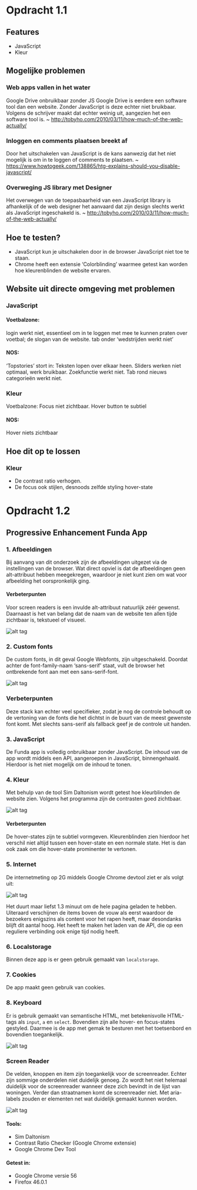 # Opdracht 1.1

## Features
- JavaScript
- Kleur

## Mogelijke problemen

### Web apps vallen in het water
Google Drive onbruikbaar zonder JS
Google Drive is eerdere een software tool dan een website. Zonder JavaScript is deze echter niet bruikbaar. Volgens de schrijver maakt dat echter weinig uit, aangezien het een software tool is.
~ http://tobyho.com/2010/03/11/how-much-of-the-web-actually/

### Inloggen en comments plaatsen breekt af
Door het uitschakelen van JavaScript is de kans aanwezig dat het niet mogelijk is om in te loggen of comments te plaatsen.
~ https://www.howtogeek.com/138865/htg-explains-should-you-disable-javascript/

### Overweging JS library met Designer
Het overwegen van de toepasbaarheid van een JavaScript library is afhankelijk of de web designer het aanvaard dat zijn design slechts werkt als JavaScript ingeschakeld is.
~ http://tobyho.com/2010/03/11/how-much-of-the-web-actually/

## Hoe te testen?
- JavaScript kun je uitschakelen door in de browser JavaScript niet toe te staan.
- Chrome heeft een extensie ‘Colorblinding’ waarmee getest kan worden hoe kleurenblinden de website ervaren.

## Website uit directe omgeving met problemen

### JavaScript
#### Voetbalzone:
login werkt niet, essentieel om in te loggen met mee te kunnen praten over voetbal; de slogan van de website.
tab onder ‘wedstrijden werkt niet’

#### NOS:
‘Topstories’ stort in: Teksten lopen over elkaar heen.
Sliders werken niet optimaal, werk bruikbaar.
Zoekfunctie werkt niet.
Tab rond nieuws categorieën werkt niet.

### Kleur
Voetbalzone:
Focus niet zichtbaar.
Hover button te subtiel

#### NOS:
Hover niets zichtbaar

## Hoe dit op te lossen
### Kleur
- De contrast ratio verhogen.
- De focus ook stijlen, desnoods zelfde styling hover-state


# Opdracht 1.2

## Progressive Enhancement Funda App

### 1. Afbeeldingen
Bij aanvang van dit onderzoek zijn de afbeeldingen uitgezet via de instellingen van de browser. Wat direct opviel is dat de afbeeldingen geen alt-attribuut hebben meegekregen, waardoor je niet kunt zien om wat voor afbeelding het oorspronkelijk ging.

#### Verbeterpunten
Voor screen readers is een invulde alt-attribuut natuurlijk zéér gewenst. Daarnaast is het van belang dat de naam van de website ten allen tijde zichtbaar is, tekstueel of visueel.

![alt tag](https://github.com/nooroel-imamdi/browser-technologies/blob/master/wk1/afbeeldingen.png?raw=true)


### 2. Custom fonts
De custom fonts, in dit geval Google Webfonts, zijn uitgeschakeld. Doordat achter de font-family-naam ‘sans-serif’ staat, vult de browser het ontbrekende font aan met een sans-serif-font.

![alt tag](https://github.com/nooroel-imamdi/browser-technologies/blob/master/wk1/fontstyle.png?raw=true)

### Verbeterpunten
Deze stack kan echter veel specifieker, zodat je nog de controle behoudt op de vertoning van de fonts die het dichtst in de buurt van de meest gewenste font komt. Met slechts sans-serif als fallback geef je de controle uit handen.


### 3. JavaScript
De Funda app is volledig onbruikbaar zonder JavaScript. De inhoud van de app wordt middels een API, aangeroepen in JavaScript, binnengehaald. Hierdoor is het niet mogelijk om de inhoud te tonen.


### 4. Kleur
Met behulp van de tool Sim Daltonism wordt getest hoe kleurblinden de website zien. Volgens het programma zijn de contrasten goed zichtbaar.

![alt tag](https://github.com/nooroel-imamdi/browser-technologies/blob/master/wk1/kleuren.png?raw=true)

#### Verbeterpunten
De hover-states zijn te subtiel vormgeven. Kleurenblinden zien hierdoor het verschil niet altijd tussen een hover-state en een normale state. Het is dan ook zaak om die hover-state prominenter te vertonen.

### 5. Internet
De internetmeting op 2G middels Google Chrome devtool ziet er als volgt uit:

![alt tag](https://github.com/nooroel-imamdi/browser-technologies/blob/master/wk1/internetmeting.png?raw=true)

Het duurt maar liefst 1.3 minuut om de hele pagina geladen te hebben. Uiteraard verschijnen de items boven de vouw als eerst waardoor de bezoekers enigszins als content voor het rapen heeft, maar desondanks blijft dit aantal hoog. Het heeft te maken het laden van de API, die op een reguliere verbinding ook enige tijd nodig heeft.

### 6. Localstorage
Binnen deze app is er geen gebruik gemaakt van `localstorage`.

### 7. Cookies
De app maakt geen gebruik van cookies.

### 8. Keyboard
Er is gebruik gemaakt van semantische HTML, met betekenisvolle HTML-tags als `input`, `a` en `select`. Bovendien zijn alle hover- en focus-states gestyled. Daarmee is de app met gemak te besturen met het toetsenbord en bovendien toegankelijk.

![alt tag](https://github.com/nooroel-imamdi/browser-technologies/blob/master/wk1/muistrack.png?raw=true)

### Screen Reader
De velden, knoppen en item zijn toegankelijk voor de screenreader. Echter zijn sommige onderdelen niet duidelijk genoeg. Zo wordt het niet helemaal duidelijk voor de screenreader wanneer deze zich bevindt in de lijst van woningen. Verder dan straatnamen komt de screenreader niet. Met aria-labels zouden er elementen net wat duidelijk gemaakt kunnen worden.

![alt tag](https://github.com/nooroel-imamdi/browser-technologies/blob/master/wk1/screenreader.png?raw=true)

#### Tools:
- Sim Daltonism
- Contrast Ratio Checker (Google Chrome extensie)
- Google Chrome Dev Tool

#### Getest in:
- Google Chrome versie 56
- Firefox 46.0.1
